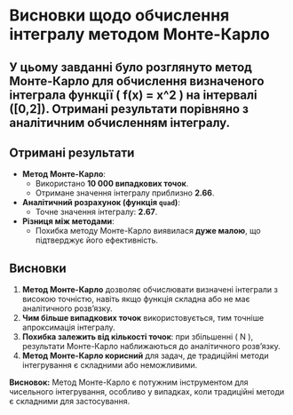 # Висновки щодо обчислення інтегралу методом Монте-Карло

## У цьому завданні було розглянуто метод Монте-Карло для обчислення визначеного інтеграла функції \( f(x) = x^2 \) на інтервалі \([0,2]\). Отримані результати порівняно з аналітичним обчисленням інтегралу.

## Отримані результати

- **Метод Монте-Карло**:
  - Використано **10 000 випадкових точок**.
  - Отримане значення інтегралу приблизно **2.66**.
- **Аналітичний розрахунок (функція `quad`)**:
  - Точне значення інтегралу: **2.67**.
- **Різниця між методами**:
  - Похибка методу Монте-Карло виявилася **дуже малою**, що підтверджує його ефективність.

## Висновки

1. **Метод Монте-Карло** дозволяє обчислювати визначені інтеграли з високою точністю, навіть якщо функція складна або не має аналітичного розв’язку.
2. **Чим більше випадкових точок** використовується, тим точніше апроксимація інтегралу.
3. **Похибка залежить від кількості точок**: при збільшенні \( N \), результати Монте-Карло наближаються до аналітичного розв’язку.
4. **Метод Монте-Карло корисний** для задач, де традиційні методи інтегрування є складними або неможливими.

**Висновок:** Метод Монте-Карло є потужним інструментом для чисельного інтегрування, особливо у випадках, коли традиційні методи є складними для застосування.
